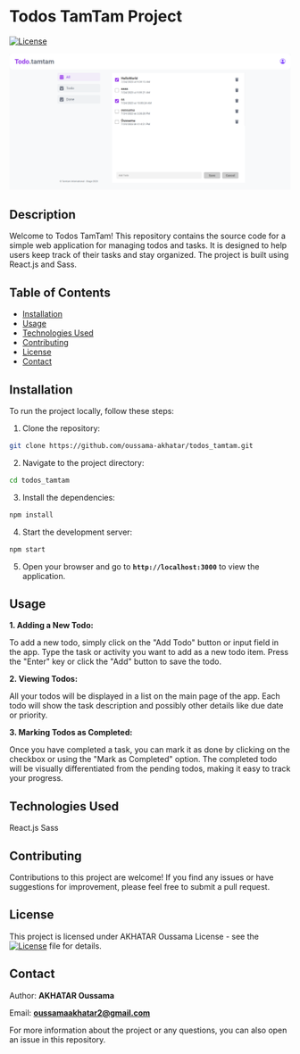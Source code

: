 # Todos TamTam Project

[![License](https://img.shields.io/badge/License-MIT-blue.svg)](https://opensource.org/licenses/MIT)

![Todo Tamtam Logo](/logo.png)

## Description

Welcome to Todos TamTam! This repository contains the source code for a simple web application for managing todos and tasks. It is designed to help users keep track of their tasks and stay organized. The project is built using React.js and Sass.

## Table of Contents

- [Installation](#installation)
- [Usage](#usage)
- [Technologies Used](#technologies-used)
- [Contributing](#contributing)
- [License](#license)
- [Contact](#contact)

## Installation

To run the project locally, follow these steps:

1. Clone the repository:

```bash
git clone https://github.com/oussama-akhatar/todos_tamtam.git
```

2. Navigate to the project directory:

```bash
cd todos_tamtam
```

3. Install the dependencies:

```bash
npm install
```

4. Start the development server:

```bash
npm start
```

5. Open your browser and go to **`http://localhost:3000`** to view the application.

## Usage

**1. Adding a New Todo:**

To add a new todo, simply click on the "Add Todo" button or input field in the app.
Type the task or activity you want to add as a new todo item.
Press the "Enter" key or click the "Add" button to save the todo.

**2. Viewing Todos:**

All your todos will be displayed in a list on the main page of the app.
Each todo will show the task description and possibly other details like due date or priority.

**3. Marking Todos as Completed:**

Once you have completed a task, you can mark it as done by clicking on the checkbox or using the "Mark as Completed" option.
The completed todo will be visually differentiated from the pending todos, making it easy to track your progress.

## Technologies Used

React.js
Sass

## Contributing

Contributions to this project are welcome! If you find any issues or have suggestions for improvement, please feel free to submit a pull request.

## License

This project is licensed under AKHATAR Oussama License - see the [![License](https://img.shields.io/badge/License-MIT-blue.svg)](https://opensource.org/licenses/MIT) file for details.

## Contact

Author: **AKHATAR Oussama**

Email: **oussamaakhatar2@gmail.com**

For more information about the project or any questions, you can also open an issue in this repository.

